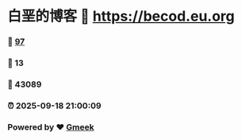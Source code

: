 # 白垩的博客 :link: https://becod.eu.org 
### :page_facing_up: [97](https://becod.eu.org/tag.html) 
### :speech_balloon: 13 
### :hibiscus: 43089 
### :alarm_clock: 2025-09-18 21:00:09 
### Powered by :heart: [Gmeek](https://github.com/Meekdai/Gmeek)
